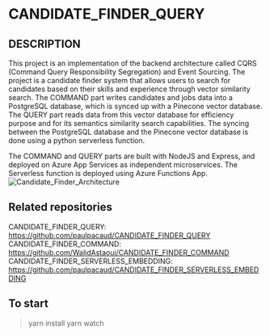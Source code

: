 # CANDIDATE_FINDER_QUERY

## DESCRIPTION

This project is an implementation of the backend architecture called CQRS (Command Query Responsibility Segregation) and Event Sourcing. The project is a candidate finder system that allows users to search for candidates based on their skills and experience through vector similarity search. 
The COMMAND part writes candidates and jobs data into a PostgreSQL database, which is synced up with a Pinecone vector database. The QUERY part reads data from this vector database for efficiency purpose and for its semantics similarity search capabilities. The syncing between the PostgreSQL database and the Pinecone vector database is done using a python serverless function.

The COMMAND and QUERY parts are built with NodeJS and Express, and deployed on Azure App Services as independent microservices. The Serverless function is deployed using Azure Functions App.
![Candidate_Finder_Architecture](https://github.com/paulpacaud/CANDIDATE_FINDER_QUERY/assets/85497912/c00dbde0-b0d9-4135-bdfb-5d2f2ce7cb01)


## Related repositories
CANDIDATE_FINDER_QUERY: https://github.com/paulpacaud/CANDIDATE_FINDER_QUERY
CANDIDATE_FINDER_COMMAND: https://github.com/WalidAstaoui/CANDIDATE_FINDER_COMMAND
CANDIDATE_FINDER_SERVERLESS_EMBEDDING: https://github.com/paulpacaud/CANDIDATE_FINDER_SERVERLESS_EMBEDDING

## To start

> yarn install
> yarn watch




